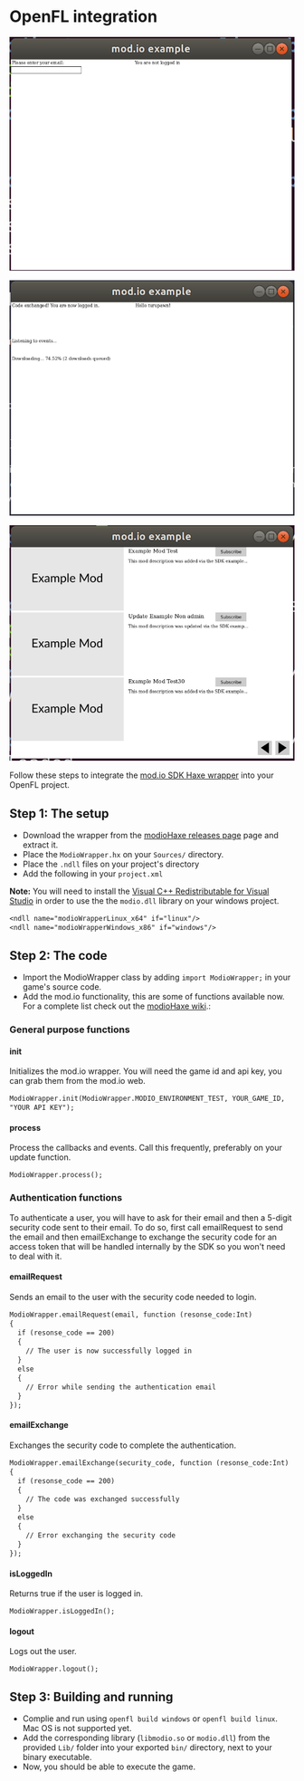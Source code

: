 
# OpenFL integration

![Authtentication](/Screenshots/authentication.png?raw=true "Authtentication")

![Automatic downloads](/Screenshots/automatic_downloads.png?raw=true "Automatic downloads")

![Automatic downloads](/Screenshots/mod_browser.png?raw=true "Automatic downloads")

Follow these steps to integrate the [mod.io SDK Haxe wrapper](https://github.com/Turupawn/modioHaxe) into your OpenFL project.

## Step 1: The setup

* Download the wrapper from the [modioHaxe releases page](https://github.com/Turupawn/modioHaxe/releases) page and extract it.
* Place the `ModioWrapper.hx` on your `Sources/` directory.
* Place the `.ndll` files on your project's directory
* Add the following in your `project.xml`

**Note:** You will need to install the [Visual C++ Redistributable for Visual Studio](https://www.microsoft.com/en-US/download/details.aspx?id=48145) in order to use the the `modio.dll` library on your windows project.

```
<ndll name="modioWrapperLinux_x64" if="linux"/>
<ndll name="modioWrapperWindows_x86" if="windows"/>
```

## Step 2: The code

* Import the ModioWrapper class by adding `import ModioWrapper;` in your game's source code.
* Add the mod.io functionality, this are some of functions available now. For a complete list check out the [modioHaxe wiki](https://github.com/Turupawn/modioHaxe/wiki).:

### General purpose functions

#### init

Initializes the mod.io wrapper. You will need the game id and api key, you can grab them from the mod.io web.

```
ModioWrapper.init(ModioWrapper.MODIO_ENVIRONMENT_TEST, YOUR_GAME_ID, "YOUR API KEY");
```

#### process

Process the callbacks and events. Call this frequently, preferably on your update function.

```
ModioWrapper.process();
```

### Authentication functions

To authenticate a user, you will have to ask for their email and then a 5-digit security code sent to their email.
To do so, first call emailRequest to send the email and then emailExchange to exchange the security code for an
access token that will be handled internally by the SDK so you won't need to deal with it.

#### emailRequest

Sends an email to the user with the security code needed to login.

```
ModioWrapper.emailRequest(email, function (resonse_code:Int)
{
  if (resonse_code == 200)
  {
    // The user is now successfully logged in
  }
  else
  {
    // Error while sending the authentication email
  }
});
```

#### emailExchange

Exchanges the security code to complete the authentication.

```
ModioWrapper.emailExchange(security_code, function (resonse_code:Int)
{
  if (resonse_code == 200)
  {
    // The code was exchanged successfully
  }
  else
  {
    // Error exchanging the security code
  }
});
```

#### isLoggedIn

Returns true if the user is logged in.

```
ModioWrapper.isLoggedIn();
```

#### logout

Logs out the user.

```
ModioWrapper.logout();
```

## Step 3: Building and running

* Complie and run using `openfl build windows` or `openfl build linux`. Mac OS is not supported yet.
* Add the corresponding library (`libmodio.so` or `modio.dll`) from the provided `Lib/` folder into your exported `bin/` directory, next to your binary executable.
* Now, you should be able to execute the game.
